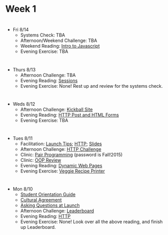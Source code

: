 # Week 1

#
* Fri 8/14
  - Systems Check: TBA
  - Afternoon/Weekend Challenge: TBA
  - Weekend Reading: [Intro to Javascript](https://learn.launchacademy.com/lessons/intro-to-javascript)
  - Evening Exercise: TBA

#
* Thurs 8/13
  - Afternoon Challenge: TBA
  - Evening Reading: [Sessions](https://learn.launchacademy.com/lessons/sessions)
  - Evening Exercise: None! Rest up and review for the systems check.

#
* Weds 8/12
  - Afternoon Challenge: [Kickball Site](https://learn.launchacademy.com/lessons/kickball-site)
  - Evening Reading: [HTTP Post and HTML Forms](https://learn.launchacademy.com/lessons/http-post-and-html-forms)
  - Evening Exercise: TBA

#
* Tues 8/11
  - Facilitation: [Launch Tips](https://vimeo.com/135984101); [HTTP](https://vimeo.com/135984954); [Slides](https://github.com/radavis/slides)
  - Afternoon Challenge: [HTTP Challenge](https://learn.launchacademy.com/lessons/http-challenge)
  - Clinic: [Pair Programming](https://vimeo.com/136015628) (password is Fall!2015)
  - Clinic: [OOP Review](https://docs.google.com/presentation/d/1_UGEnn0rl7-supnApNLpTzcJtuRfxTPzJpFfikl0q2E/edit?usp=sharing)
  - Evening Reading: [Dynamic Web Pages](https://learn.launchacademy.com/lessons/dynamic-web-pages)
  - Evening Exercise: [Veggie Recipe Printer](https://learn.launchacademy.com/lessons/evening-veggie-recipe-printer)

#
* Mon 8/10
  - [Student Orientation Guide](https://learn.launchacademy.com/lessons/student-orientation-guide)
  - [Cultural Agreement](https://learn.launchacademy.com/lessons/cultural-agreement)
  - [Asking Questions at Launch](https://learn.launchacademy.com/lessons/asking-questions-at-launch)
  - Afternoon Challenge: [Leaderboard](https://learn.launchacademy.com/lessons/leaderboard)
  - Evening Reading: [HTTP](https://learn.launchacademy.com/lessons/http)
  - Evening Exercise: None! Look over all the above reading, and finish up Leaderboard.

